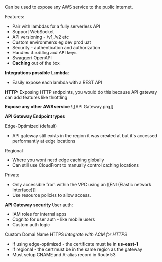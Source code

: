Can be used to expose any AWS service to the public internet.

Features:
- Pair with lambdas for a fully serverless API
- Support WebSocket
- API versioning - /v1, /v2 etc
- Custom environments eg dev prod uat
- Security - authentication and authorization
- Handles throttling and API keys
- Swagger/ OpenAPI
- **Caching** out of the box

**Integrations possible**
**Lambda**:
- Easily expose each lambda with a REST API

**HTTP:**
Exposing HTTP endpoints, you would do this because API gateway can add features like throttling

**Expose any other AWS service**
![[API Gateway.png]]

**API Gateway Endpoint types**

Edge-Optimized (default)
- API gateway still exists in the region it was created at but it's accessed performantly at edge locations

Regional
- Where you wont need edge caching globally
- Can still use CloudFront to manually control caching locations

Private
- Only accessible from within the VPC using an [[ENI (Elastic network Interface)]]
- Use resource policies to allow access.

**API Gateway security**
User auth:
- IAM roles for internal apps
- Cognito for user auth - like mobile users
- Custom auth logic

Custom Domai Name HTTPS
*Integrate with ACM for HTTPS*
- If using edge-optimized - the certificate must be in **us-east-1**
- If regional - the cert must be in the same region as the gateway
- Must setup CNAME and A-alias record in Route 53